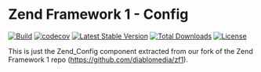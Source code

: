 # Zend Framework 1 - Config

[![Build](https://github.com/diablomedia/zf1-config/workflows/Build/badge.svg?event=push)](https://github.com/diablomedia/zf1-config/actions?query=workflow%3ABuild+event%3Apush)
[![codecov](https://codecov.io/gh/diablomedia/zf1-config/branch/master/graph/badge.svg)](https://codecov.io/gh/diablomedia/zf1-config)
[![Latest Stable Version](https://poser.pugx.org/fragotesac/zf1-config/v/stable)](https://packagist.org/packages/fragotesac/zf1-config)
[![Total Downloads](https://poser.pugx.org/fragotesac/zf1-config/downloads)](https://packagist.org/packages/fragotesac/zf1-config)
[![License](https://poser.pugx.org/fragotesac/zf1-config/license)](https://packagist.org/packages/fragotesac/zf1-config)

This is just the Zend_Config component extracted from our fork of the Zend Framework 1 repo (https://github.com/diablomedia/zf1).

